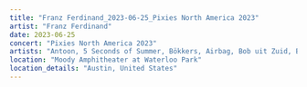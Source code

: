 ```yaml
---
title: "Franz Ferdinand_2023-06-25_Pixies North America 2023"
artist: "Franz Ferdinand"
date: 2023-06-25
concert: "Pixies North America 2023"
artists: "Antoon, 5 Seconds of Summer, Bökkers, Airbag, Bob uit Zuid, Bully, Coach Party, Blaas of Glory, Carlos Sadness, Claude, Carolina Durante, Aczino, Pixies, AFI, Abraham Alexander, 070 Shake, Franz Ferdinand, Dorian"
location: "Moody Amphitheater at Waterloo Park"
location_details: "Austin, United States"
---
```

